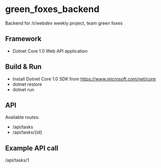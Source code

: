 # green_foxes_backend
Backend for /r/webdev weekly project, team green foxes

## Framework
* Dotnet Core 1.0 Web API application

## Build & Run
* Install Dotnet Core 1.0 SDK from https://www.microsoft.com/net/core
* dotnet restore
* dotnet run

## API
Available routes:
* /api/tasks
* /api/tasks/{id}

## Example API call
/api/tasks/1
